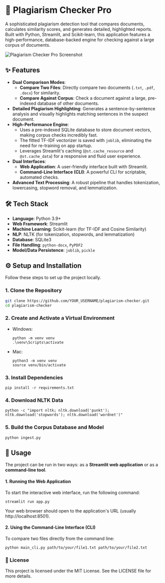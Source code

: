 # 📄 Plagiarism Checker Pro

A sophisticated plagiarism detection tool that compares documents, calculates similarity scores, and generates detailed, highlighted reports. Built with Python, Streamlit, and Scikit-learn, this application features a high-performance, database-backed engine for checking against a large corpus of documents.

![Plagiarism Checker Pro Screenshot](<!-- LINK TO YOUR SCREENSHOT/GIF HERE -->)

## ✨ Features

-   **Dual Comparison Modes**:
    -   **Compare Two Files**: Directly compare two documents (`.txt`, `.pdf`, `.docx`) for similarity.
    -   **Compare Against Corpus**: Check a document against a large, pre-indexed database of other documents.
-   **Detailed Plagiarism Highlighting**: Generates a sentence-by-sentence analysis and visually highlights matching sentences in the suspect document.
-   **High-Performance Engine**:
    -   Uses a pre-indexed SQLite database to store document vectors, making corpus checks incredibly fast.
    -   The fitted TF-IDF vectorizer is saved with `joblib`, eliminating the need for re-training on app startup.
    -   Leverages Streamlit's caching (`@st.cache_resource` and `@st.cache_data`) for a responsive and fluid user experience.
-   **Dual Interfaces**:
    -   **Web Application**: A user-friendly interface built with Streamlit.
    -   **Command-Line Interface (CLI)**: A powerful CLI for scriptable, automated checks.
-   **Advanced Text Processing**: A robust pipeline that handles tokenization, lowercasing, stopword removal, and lemmatization.

## 🛠️ Tech Stack

-   **Language**: Python 3.9+
-   **Web Framework**: Streamlit
-   **Machine Learning**: Scikit-learn (for TF-IDF and Cosine Similarity)
-   **NLP**: NLTK (for tokenization, stopwords, and lemmatization)
-   **Database**: SQLite3
-   **File Handling**: `python-docx`, `PyPDF2`
-   **Model/Data Persistence**: `joblib`, `pickle`

## ⚙️ Setup and Installation

Follow these steps to set up the project locally.

### 1. Clone the Repository

```bash
git clone https://github.com/YOUR_USERNAME/plagiarism-checker.git
cd plagiarism-checker
```
### 2. Create and Activate a Virtual Environment

- Windows:
  ```
  python -m venv venv
  .\venv\Scripts\activate
  ```
- Mac:
  ```
  python3 -m venv venv
  source venv/bin/activate
  ```
### 3. Install Dependencies

```
pip install -r requirements.txt
```

### 4. Download NLTK Data

```
python -c "import nltk; nltk.download('punkt'); nltk.download('stopwords'); nltk.download('wordnet')"
```

### 5. Build the Corpus Database and Model

```
python ingest.py
```

## 🚀 Usage
The project can be run in two ways: as a **Streamlit web application** or as a **command-line tool**.

#### 1. Running the Web Application
To start the interactive web interface, run the following command:
```
streamlit run app.py
```
Your web browser should open to the application's URL (usually http://localhost:8501).

#### 2. Using the Command-Line Interface (CLI)
To compare two files directly from the command line:
```
python main_cli.py path/to/your/file1.txt path/to/your/file2.txt
```
### 📝 License
This project is licensed under the MIT License. See the LICENSE file for more details.
